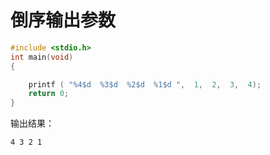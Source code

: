 # 倒序输出参数



```c
#include <stdio.h>
int main(void)   
{

    printf ( "%4$d  %3$d  %2$d  %1$d ",  1,  2,  3,  4);    
    return 0;
}
```

输出结果：

```
4 3 2 1
```